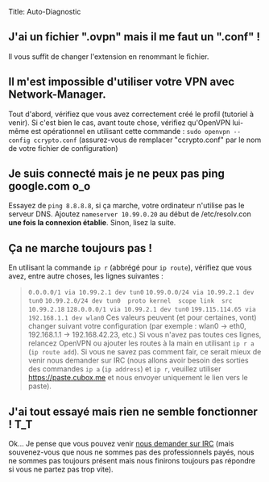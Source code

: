 Title: Auto-Diagnostic

J'ai un fichier ".ovpn" mais il me faut un ".conf" !
--------
Il vous suffit de changer l'extension en renommant le fichier.

Il m'est impossible d'utiliser votre VPN avec Network-Manager.
--------
Tout d'abord, vérifiez que vous avez correctement créé le profil (tutoriel à venir).
Si c'est bien le cas, avant toute chose, vérifiez qu'OpenVPN lui-même est opérationnel en utilisant cette commande :
`sudo openvpn --config ccrypto.conf`
(assurez-vous de remplacer "ccrypto.conf" par le nom de votre fichier de configuration)

Je suis connecté mais je ne peux pas ping google.com o_o
--------
Essayez de `ping 8.8.8.8`, si ça marche, votre ordinateur n'utilise pas le serveur DNS. Ajoutez `nameserver 10.99.0.20` au début de /etc/resolv.con **une fois la connexion établie**. Sinon, lisez la suite.

Ça ne marche toujours pas !
--------
En utilisant la commande `ip r` (abbrégé pour `ip route`), vérifiez que vous avez, entre autre choses, les lignes suivantes :
> `0.0.0.0/1 via 10.99.2.1 dev tun0`
> `10.99.0.0/24 via 10.99.2.1 dev tun0`
> `10.99.2.0/24 dev tun0  proto kernel  scope link  src 10.99.2.18`
> `128.0.0.0/1 via 10.99.2.1 dev tun0`
> `199.115.114.65 via 192.168.1.1 dev wlan0`
Ces valeurs peuvent (et pour certaines, vont) changer suivant votre configuration (par exemple : wlan0 → eth0, 192.168.1.1 → 192.168.42.23, etc.)
Si vous n'avez pas toutes ces lignes, relancez OpenVPN ou ajouter les routes à la main en utilisant `ip r a` (`ip route add`). Si vous ne savez pas comment fair, ce serait mieux de venir nous demander sur IRC (nous allons avoir besoin des sorties des commandes `ip a` (`ip address`) et `ip r`, veuillez utiliser https://paste.cubox.me et nous envoyer uniquement le lien vers le paste).

J'ai tout essayé mais rien ne semble fonctionner ! T_T
---------
Ok… Je pense que vous pouvez venir [nous demander sur IRC](https://kiwiirc.com/client/chat.freenode.net/?nick=ccvpn|?&theme=cli#ccrypto) (mais souvenez-vous que nous ne sommes pas des professionnels payés, nous ne sommes pas toujours présent mais nous finirons toujours pas répondre si vous ne partez pas trop vite).

